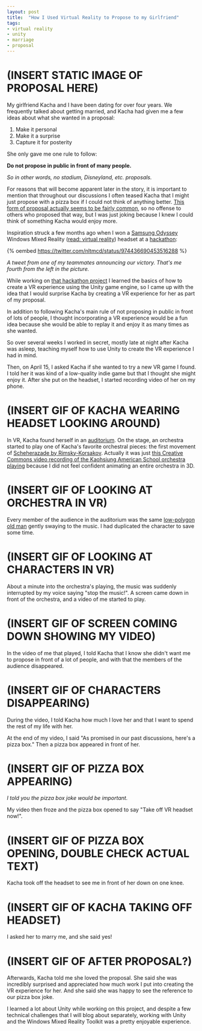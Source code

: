 ```yaml
---
layout: post
title:  "How I Used Virtual Reality to Propose to my Girlfriend"
tags:
- virtual reality
- unity
- marriage
- proposal
---
```


# (INSERT STATIC IMAGE OF PROPOSAL HERE)

My girlfriend Kacha and I have been dating for over four years. We frequently talked about getting married, and Kacha had given me a few ideas about what she wanted in a proposal:

1. Make it personal
2. Make it a surprise
3. Capture it for posterity

She only gave me one rule to follow:

**Do not propose in public in front of many people.**

_So in other words, no stadium, Disneyland, etc. proposals._

For reasons that will become apparent later in the story, it is important to mention that throughout our discussions I often teased Kacha that I might just propose with a pizza box if I could not think of anything better. [This form of proposal actually seems to be fairly common](https://www.womangettingmarried.com/pizza-marriage-proposals/), so no offense to others who proposed that way, but I was just joking because I knew I could think of something Kacha would enjoy more.

Inspiration struck a few months ago when I won a [Samsung Odyssey](https://www.samsung.com/us/computing/hmd/windows-mixed-reality/xe800zaa-hc1us-xe800zaa-hc1us/) Windows Mixed Reality ([read: virtual reality](https://www.theverge.com/2017/9/1/16232704/microsoft-windows-mixed-reality-headsets-controllers)) headset at a [hackathon](https://www.creatingrealityhack.com/):

{% oembed https://twitter.com/nltmcd/status/974436690453516288 %}

_A tweet from one of my teammates announcing our victory. That's me fourth from the left in the picture._

While working on [that hackathon project](https://devpost.com/software/paint-mate-ar) I learned the basics of how to create a VR experience using the Unity game engine, so I came up with the idea that I would surprise Kacha by creating a VR experience for her as part of my proposal.

In addition to following Kacha's main rule of not proposing in public in front of lots of people, I thought incorporating a VR experience would be a fun idea because she would be able to replay it and enjoy it as many times as she wanted.

So over several weeks I worked in secret, mostly late at night after Kacha was asleep, teaching myself how to use Unity to create the VR experience I had in mind.

Then, on April 15, I asked Kacha if she wanted to try a new VR game I found. I told her it was kind of a low-quality indie game but that I thought she might enjoy it. After she put on the headset, I started recording video of her on my phone.

# (INSERT GIF OF KACHA WEARING HEADSET LOOKING AROUND)

In VR, Kacha found herself in an [auditorium](https://www.turbosquid.com/3d-models/3d-concert-hall-chairs-model/991147). On the stage, an orchestra started to play one of Kacha's favorite orchestral pieces: the first movement of [Scheherazade by Rimsky-Korsakov](https://en.wikipedia.org/wiki/Scheherazade_%28Rimsky-Korsakov%29). Actually it was just [this Creative Commons video recording of the Kaohsiung American School orchestra playing](https://youtu.be/xszIc_NYalo?t=3m40s) because I did not feel confident animating an entire orchestra in 3D.

# (INSERT GIF OF LOOKING AT ORCHESTRA IN VR)

Every member of the audience in the auditorium was the same [low-polygon old man](https://www.cgtrader.com/free-3d-models/character/man/man-in-suit-f3d672f00f8cb4706839f2e12d2f3895) gently swaying to the music. I had duplicated the character to save some time.

# (INSERT GIF OF LOOKING AT CHARACTERS IN VR)

About a minute into the orchestra's playing, the music was suddenly interrupted by my voice saying "stop the music!". A screen came down in front of the orchestra, and a video of me started to play.

# (INSERT GIF OF SCREEN COMING DOWN SHOWING MY VIDEO)

In the video of me that played, I told Kacha that I know she didn't want me to propose in front of a lot of people, and with that the members of the audience disappeared.

# (INSERT GIF OF CHARACTERS DISAPPEARING)

During the video, I told Kacha how much I love her and that I want to spend the rest of my life with her.

At the end of my video, I said "As promised in our past discussions, here's a pizza box." Then a pizza box appeared in front of her.

# (INSERT GIF OF PIZZA BOX APPEARING)

_I told you the pizza box joke would be important._

My video then froze and the pizza box opened to say "Take off VR headset now!".

# (INSERT GIF OF PIZZA BOX OPENING, DOUBLE CHECK ACTUAL TEXT)

Kacha took off the headset to see me in front of her down on one knee.

# (INSERT GIF OF KACHA TAKING OFF HEADSET)

I asked her to marry me, and she said yes!

# (INSERT GIF OF AFTER PROPOSAL?)

Afterwards, Kacha told me she loved the proposal. She said she was incredibly surprised and appreciated how much work I put into creating the VR experience for her. And she said she was happy to see the reference to our pizza box joke.

I learned a lot about Unity while working on this project, and despite a few technical challenges that I will blog about separately, working with Unity and the Windows Mixed Reality Toolkit was a pretty enjoyable experience.
